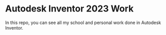 # Autodesk Inventor 2023 Work

In this repo, you can see all my school and personal work done in Autodesk Inventor.